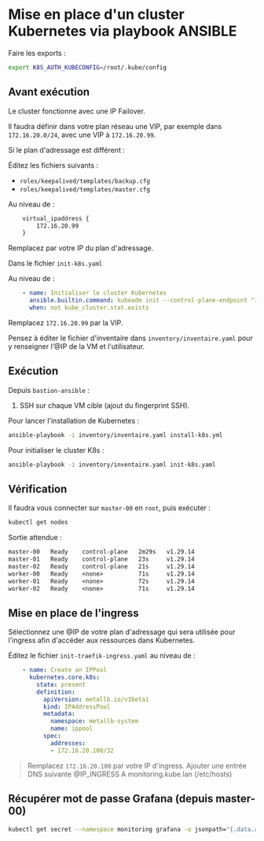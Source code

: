# Mise en place d'un cluster Kubernetes via playbook ANSIBLE


Faire les exports :

```bash
export K8S_AUTH_KUBECONFIG=/root/.kube/config
```

## Avant exécution  

Le cluster fonctionne avec une IP Failover.  

Il faudra définir dans votre plan réseau une VIP, par exemple dans `172.16.20.0/24`, avec une VIP à `172.16.20.99`.  

Si le plan d'adressage est différent :  

Éditez les fichiers suivants :  

- `roles/keepalived/templates/backup.cfg`  
- `roles/keepalived/templates/master.cfg`  

Au niveau de :  

```txt
    virtual_ipaddress {
        172.16.20.99
    }
```  

Remplacez par votre IP du plan d'adressage.  

Dans le fichier `init-k8s.yaml`  

Au niveau de :  

```yaml
    - name: Initialiser le cluster Kubernetes
      ansible.builtin.command: kubeadm init --control-plane-endpoint "172.16.20.99:6443" --upload-certs --pod-network-cidr=192.168.0.0/16
      when: not kube_cluster.stat.exists
```  

Remplacez `172.16.20.99` par la VIP.  

Pensez à éditer le fichier d'inventaire dans `inventory/inventaire.yaml` pour y renseigner l’@IP de la VM et l'utilisateur.  

## Exécution  

Depuis `bastion-ansible` :  

1. SSH sur chaque VM cible (ajout du fingerprint SSH).  

Pour lancer l'installation de Kubernetes :  

```bash
ansible-playbook -i inventory/inventaire.yaml install-k8s.yml
```  

Pour initialiser le cluster K8s :  

```bash
ansible-playbook -i inventory/inventaire.yaml init-k8s.yaml
```  

## Vérification  

Il faudra vous connecter sur `master-00` en `root`, puis exécuter :  

```bash
kubectl get nodes
```  

Sortie attendue :  

```txt
master-00   Ready    control-plane   2m29s   v1.29.14
master-01   Ready    control-plane   23s     v1.29.14
master-02   Ready    control-plane   21s     v1.29.14
worker-00   Ready    <none>          71s     v1.29.14
worker-01   Ready    <none>          72s     v1.29.14
worker-02   Ready    <none>          71s     v1.29.14
```  

## Mise en place de l'ingress  

Sélectionnez une @IP de votre plan d'adressage qui sera utilisée pour l'ingress afin d'accéder aux ressources dans Kubernetes.  

Éditez le fichier `init-traefik-ingress.yaml` au niveau de :  

```yaml
    - name: Create an IPPool
      kubernetes.core.k8s:
        state: present
        definition:
          apiVersion: metallb.io/v1beta1
          kind: IPAddressPool
          metadata:
            namespace: metallb-system
            name: ippool
          spec:
            addresses:
            - 172.16.20.100/32
```  

> Remplacez `172.16.20.100` par votre IP d'ingress.
> Ajouter une entrée DNS suivante @IP_INGRESS A monitoring.kube.lan (/etc/hosts)

## Récupérer mot de passe Grafana (depuis master-00)
 
```bash
kubectl get secret --namespace monitoring grafana -o jsonpath="{.data.admin-password}" | base64 --decode ; echo
```